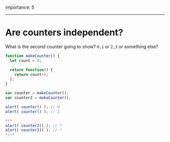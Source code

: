 importance: 5

---

# Are counters independent?

What is the second counter going to show? `0,1` or `2,3` or something else?

```js
function makeCounter() {
  let count = 0;

  return function() {
    return count++;
  };
}

var counter = makeCounter();
var counter2 = makeCounter();

alert( counter() ); // 0
alert( counter() ); // 1

*!*
alert( counter2() ); // ?
alert( counter2() ); // ?
*/!*
```

